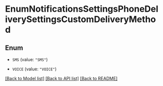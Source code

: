 # EnumNotificationsSettingsPhoneDeliverySettingsCustomDeliveryMethod

## Enum


* `SMS` (value: `"SMS"`)

* `VOICE` (value: `"VOICE"`)


[[Back to Model list]](../README.md#documentation-for-models) [[Back to API list]](../README.md#documentation-for-api-endpoints) [[Back to README]](../README.md)


